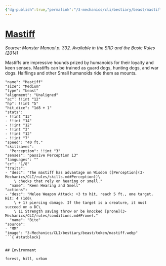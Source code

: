 ```yaml
---
{"dg-publish":true,"permalink":"/3-mechanics/cli/bestiary/beast/mastiff/","tags":["ttrpg-cli/compendium/src/5e/mm","ttrpg-cli/monster/cr/1-8","ttrpg-cli/monster/environment/forest","ttrpg-cli/monster/environment/hill","ttrpg-cli/monster/environment/urban","ttrpg-cli/monster/size/medium","ttrpg-cli/monster/type/beast"]}
---
```


# [Mastiff](3-Mechanics\CLI\bestiary\beast/mastiff.md)
*Source: Monster Manual p. 332. Available in the <span title='Systems Reference Document (5.1)'>SRD</span> and the Basic Rules (2014)*  

Mastiffs are impressive hounds prized by humanoids for their loyalty and keen senses. Mastiffs can be trained as guard dogs, hunting dogs, and war dogs. Halflings and other Small humanoids ride them as mounts.

```statblock
"name": "Mastiff"
"size": "Medium"
"type": "beast"
"alignment": "Unaligned"
"ac": !!int "12"
"hp": !!int "5"
"hit_dice": "1d8 + 1"
"stats":
- !!int "13"
- !!int "14"
- !!int "12"
- !!int "3"
- !!int "12"
- !!int "7"
"speed": "40 ft."
"skillsaves":
  "Perception": !!int "3"
"senses": "passive Perception 13"
"languages": ""
"cr": "1/8"
"traits":
- "desc": "The mastiff has advantage on Wisdom ([Perception](3-Mechanics/CLI/rules/skills.md#Perception))\
    \ checks that rely on hearing or smell."
  "name": "Keen Hearing and Smell"
"actions":
- "desc": "Melee Weapon Attack: +3 to hit, reach 5 ft., one target. Hit: 4 (1d6\
    \ + 1) piercing damage. If the target is a creature, it must succeed on a DC\
    \ 11 Strength saving throw or be knocked [prone](3-Mechanics/CLI/rules/conditions.md#Prone)."
  "name": "Bite"
"source":
- "MM"
"image": "3-Mechanics/CLI/bestiary/beast/token/mastiff.webp"
```{ #statblock}


## Environment

forest, hill, urban